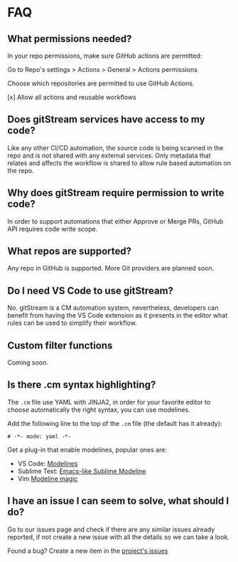 # FAQ

## What permissions needed?

In your repo permissions, make sure GitHub actions are permitted:

Go to Repo's settings > Actions > General > Actions permissions

Choose which repositories are permitted to use GitHub Actions.

[x] Allow all actions and reusable workflows

## Does gitStream services have access to my code?

Like any other CI/CD automation, the source code is being scanned in the repo and is not shared with any external services. Only metadata that relates and affects the workflow is shared to allow rule based automation on the repo.

## Why does gitStream require permission to write code?
In order to support automations that either Approve or Merge PRs, GitHub API requires code write scope.

## What repos are supported?

Any repo in GitHub is supported. More Git providers are planned soon.

## Do I need VS Code to use gitStream?

No. gitStream is a CM automation system, nevertheless, developers can benefit from having the VS Code 
extension as it presents in the editor what rules can be used to simplify their workflow.

## Custom filter functions 

Coming soon.

## Is there .cm syntax highlighting?

The `.cm` file use YAML with JINJA2, in order for your favorite editor to choose automatically the right syntax, you can use modelines.

Add the following line to the top of the `.cm` file (the default has it already): 

```
# -*- mode: yaml -*-
```

Get a plug-in that enable modelines, popular ones are:

- VS Code: [Modelines](https://marketplace.visualstudio.com/items?itemName=chrislajoie.vscode-modelines)
- Sublime Text: [Emacs-like Sublime Modeline](https://github.com/kvs/STEmacsModelines)
- Vim [Modeline magic](https://vim.fandom.com/wiki/Modeline_magic)

## I have an issue I can seem to solve, what should I do?

Go to our issues page and check if there are any similar issues already reported, if not create a new issue with all the details so we can take a look.

Found a bug? Create a new item in the [project's issues](https://github.com/linear-b/gitstream/issues)
